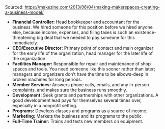 Sourced: https://makezine.com/2013/06/04/making-makerspaces-creating-a-business-model/

<ul>
<li><b>Financial Controller:</b> Head bookkeeper and accountant for the business. We hired someone for this position before we hired anyone else, because income, expenses, and filing taxes is such an existence-threatening big deal that we needed to pay someone for this immediately.</li>
<li><b>CEO/Executive Director:</b> Primary point of contact and main organizer for the early life of the organization, head manager for the later life of the organization.</li>
<li><b>Facilities Manager:</b> Responsible for repair and maintenance of shop spaces and tools. You need someone like this sooner rather than later; managers and organizers don’t have the time to be elbows-deep in broken machines for long periods.</li>
<li><b>Member Services:</b> Answers phone calls, emails, and any in-person complaints, and makes sure the business runs smoothly.</li>
<li><b>Development:</b> Seek grants and partnerships with other organizations. A good development lead pays for themselves several times over, especially in a nonprofit setting.</li>
<li><b>Programs:</b> Develops classes and programs as a source of income.</li>
<li><b>Marketing:</b> Markets the business and its programs to the public.</li>
<li><b>Full-Time Trainer:</b> Trains and tests new members on equipment.</li>
</ul>
